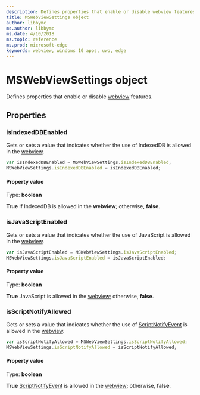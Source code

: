```yaml
---
description: Defines properties that enable or disable webview features
title: MSWebViewSettings object
author: libbymc
ms.author: libbymc
ms.date: 4/10/2018
ms.topic: reference
ms.prod: microsoft-edge
keywords: webview, windows 10 apps, uwp, edge
---
```


# MSWebViewSettings object

Defines properties that enable or disable [webview](../webview.md) features.

## Properties

### isIndexedDBEnabled

Gets or sets a value that indicates whether the use of IndexedDB is allowed in the [webview](../webview.md).

```js
var isIndexedDBEnabled = MSWebViewSettings.isIndexedDBEnabled;
MSWebViewSettings.isIndexedDBEnabled = isIndexedDBEnabled;
```

#### Property value
Type: **boolean**

**True** if IndexedDB is allowed in the **webview**; otherwise, **false**. 

### isJavaScriptEnabled

Gets or sets a value that indicates whether the use of JavaScript is allowed in the [webview](../webview.md).

```js
var isJavaScriptEnabled = MSWebViewSettings.isJavaScriptEnabled;
MSWebViewSettings.isJavaScriptEnabled = isJavaScriptEnabled;
```

#### Property value
Type: **boolean**

**True** JavaScript is allowed in the [webview](../webview.md); otherwise, **false**. 

### isScriptNotifyAllowed

Gets or sets a value that indicates whether the use of [ScriptNotifyEvent](ScriptNotifyEvent.md) is allowed in the [webview](../webview.md).

```js
var isScriptNotifyAllowed = MSWebViewSettings.isScriptNotifyAllowed;
MSWebViewSettings.isScriptNotifyAllowed = isScriptNotifyAllowed;
```

#### Property value
Type: **boolean**

**True** [ScriptNotifyEvent](ScriptNotifyEvent.md) is allowed in the [webview](../webview.md); otherwise, **false**. 

